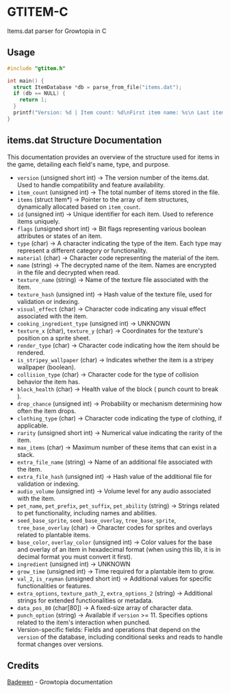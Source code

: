 # GTITEM-C
Items.dat parser for Growtopia in C

## Usage
```c
#include "gtitem.h"

int main() {
  struct ItemDatabase *db = parse_from_file("items.dat");
  if (db == NULL) {
    return 1;
  }
  printf("Version: %d | Item count: %d\nFirst item name: %s\n Last item name: %s\n", db->version, db->item_count, db->items[0].name, db->items[4299].name); 
}
```

## items.dat Structure Documentation

This documentation provides an overview of the structure used for items in the game, detailing each field's name, type, and purpose.

- `version` (unsigned short int) -> The version number of the items.dat. Used to handle compatibility and feature availability.
- `item_count` (unsigned int) -> The total number of items stored in the file.
- `items` (struct Item*) -> Pointer to the array of item structures, dynamically allocated based on `item_count`.
- `id` (unsigned int) -> Unique identifier for each item. Used to reference items uniquely.
- `flags` (unsigned short int) -> Bit flags representing various boolean attributes or states of an item.
- `type` (char) -> A character indicating the type of the item. Each type may represent a different category or functionality.
- `material` (char) -> Character code representing the material of the item.
- `name` (string) -> The decrypted name of the item. Names are encrypted in the file and decrypted when read.
- `texture_name` (string) -> Name of the texture file associated with the item.
- `texture_hash` (unsigned int) -> Hash value of the texture file, used for validation or indexing.
- `visual_effect` (char) -> Character code indicating any visual effect associated with the item.
- `cooking_ingredient_type` (unsigned int) -> UNKNOWN
- `texture_x` (char), `texture_y` (char) -> Coordinates for the texture's position on a sprite sheet.
- `render_type` (char) -> Character code indicating how the item should be rendered.
- `is_stripey_wallpaper` (char) -> Indicates whether the item is a stripey wallpaper (boolean).
- `collision_type` (char) -> Character code for the type of collision behavior the item has.
- `block_health` (char) -> Health value of the block ( punch count to break ).
- `drop_chance` (unsigned int) -> Probability or mechanism determining how often the item drops.
- `clothing_type` (char) -> Character code indicating the type of clothing, if applicable.
- `rarity` (unsigned short int) -> Numerical value indicating the rarity of the item.
- `max_items` (char) -> Maximum number of these items that can exist in a stack.
- `extra_file_name` (string) -> Name of an additional file associated with the item.
- `extra_file_hash` (unsigned int) -> Hash value of the additional file for validation or indexing.
- `audio_volume` (unsigned int) -> Volume level for any audio associated with the item.
- `pet_name`, `pet_prefix`, `pet_suffix`, `pet_ability` (string) -> Strings related to pet functionality, including names and abilities.
- `seed_base_sprite`, `seed_base_overlay`, `tree_base_sprite`, `tree_base_overlay` (char) -> Character codes for sprites and overlays related to plantable items.
- `base_color`, `overlay_color` (unsigned int) -> Color values for the base and overlay of an item in hexadecimal format (when using this lib, it is in decimal format you must convert it first).
- `ingredient` (unsigned int) -> UNKNOWN
- `grow_time` (unsigned int) -> Time required for a plantable item to grow.
- `val_2`, `is_rayman` (unsigned short int) -> Additional values for specific functionalities or features.
- `extra_options`, `texture_path_2`, `extra_options_2` (string) -> Additional strings for extended functionalities or metadata.
- `data_pos_80` (char[80]) -> A fixed-size array of character data.
- `punch_option` (string) -> Available if `version` >= 11. Specifies options related to the item's interaction when punched.
- Version-specific fields: Fields and operations that depend on the `version` of the database, including conditional seeks and reads to handle format changes over versions.

## Credits
[Badewen](https://github.com/badewen/GrowDocs/blob/master/items_dat/README.md) - Growtopia documentation